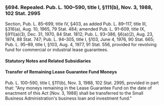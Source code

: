 ### §694. Repealed. Pub. L. 100–590, title I, §111(b), Nov. 3, 1988, 102 Stat. 2995 ###

Section, Pub. L. 85–699, title IV, §403, as added Pub. L. 89–117, title III, §316(a), Aug. 10, 1965, 79 Stat. 484; amended Pub. L. 91–609, title IX, §911(a)(3), Dec. 31, 1970, 84 Stat. 1812; Pub. L. 93–386, §6(a)(2), Aug. 23, 1974, 88 Stat. 747; Pub. L. 94–305, title I, §103, June 4, 1976, 90 Stat. 665; Pub. L. 95–89, title I, §103, Aug. 4, 1977, 91 Stat. 556, provided for revolving fund for commercial or industrial lease guarantees.

#### **Statutory Notes and Related Subsidiaries** ####

#### Transfer of Remaining Lease Guarantee Fund Moneys ####

Pub. L. 100–590, title I, §111(b), Nov. 3, 1988, 102 Stat. 2995, provided in part that: "Any moneys remaining in the Lease Guarantee Fund on the date of enactment of this Act [Nov. 3, 1988] shall be transferred to the Small Business Administration's business loan and investment fund."